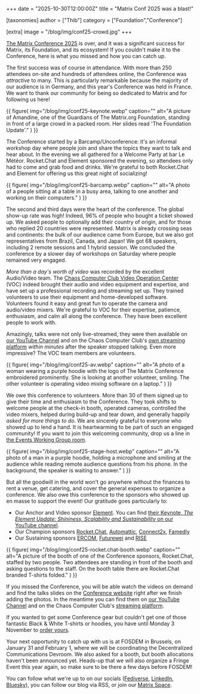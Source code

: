 +++
date = "2025-10-30T12:00:00Z"
title = "Matrix Conf 2025 was a blast!"

[taxonomies]
author = ["Thib"]
category = ["Foundation","Conference"]

[extra]
image = "/blog/img/conf25-crowd.jpg"
+++


[The Matrix Conference 2025](https://2025.matrix.org/) is over, and it was a significant success for Matrix, its Foundation, and its ecosystem! If you couldn't make it to the Conference, here is what you missed and how you can catch up.

The first success was of course in attendance. With more than 250 attendees on-site and hundreds of attendees online, the Conference was _attractive_ to many. This is particularly remarkable because the majority of our audience is in Germany, and this year's Conference was held in France. We want to thank our community for being so dedicated to Matrix and for following us here!

{{ figure(
    img="/blog/img/conf25-keynote.webp"
    caption=""
    alt="A picture of Amandine, one of the Guardians of The Matrix.org Foundation, standing in front of a large crowd in a packed room. Her slides read 'The Foundation Update'."
) }}

<!-- more -->

The Conference started by a Barcamp/Unconference: it's an informal workshop day where people join and share the topics they want to talk and hear about. In the evening we all gathered for a Welcome Party at bar Le Météor. Rocket.Chat and Element sponsored the evening, so attendees only had to come and grab food and drinks. We're grateful to both Rocket.Chat and Element for offering us this great night of socializing!

{{ figure(
    img="/blog/img/conf25-barcamp.webp"
    caption=""
    alt="A photo of a people sitting at a table in a busy area, talking to one another and working on their computers."
) }}

The second and third days were the heart of the conference. The global show-up rate was high! Indeed, 96% of people who bought a ticket showed up. We asked people to optionally add their country of origin, and for those who replied 20 countries were represented. Matrix is already crossing seas and continents: the bulk of our audience came from Europe, but we also got representatives from Brazil, Canada, and Japan! We got 68 speakers, including 2 remote sessions and 1 hybrid session. We concluded the conference by a slower day of workshops on Saturday where people remained very engaged.

_More than a day's worth of video_ was recorded by the excellent Audio/Video team. The [Chaos Computer Club Video Operation Center](https://c3voc.de/) (VOC) indeed brought their audio and video equipment and expertise, and have set up a professional recording and streaming set up. They trained volunteers to use their equipment and home-developed software. Volunteers found it easy and great fun to operate the camera and audio/video mixers. We're grateful to VOC for their expertise, patience, enthusiasm, and calm all along the conference. They have been excellent people to work with.

Amazingly, talks were not only live-streamed, they were then available on [our YouTube Channel](https://www.youtube.com/watch?v=Hvdlk3kz4wY&list=PLl5dnxRMP1hUgnYEbpEsEEhIqY_KlO3NG) and on the Chaos Computer Club's [own streaming platform](https://media.ccc.de/c/matrix-conf-2025) _within minutes_ after the speaker stopped talking. Even more impressive? The VOC team members are volunteers.

{{ figure(
    img="/blog/img/conf25-av.webp"
    caption=""
    alt="A photo of a woman wearing a purple hoodie with the logo of The Matrix Conference embroidered prominently. She is looking at another volunteer, smiling. The other volunteer is operating video mixing software on a laptop."
) }}

We owe this conference to volunteers. More than 30 of them signed up to give their time and enthusiasm to the Conference. They took shifts to welcome people at the check-in booth, operated cameras, controlled the video mixers, helped during build-up and tear down, and generally happily _asked for more things to do_. We are sincerely grateful to everyone who showed up to lend a hand. It is heartwarming to be part of such an engaged community! If you want to join this welcoming community, drop us a line in [the Events Working Group room](https://matrix.to/#/%23events-wg:matrix.org).

{{ figure(
    img="/blog/img/conf25-stage-host.webp"
    caption=""
    alt="A photo of a man in a purple hoodie, holding a microphone and smiling at the audience while reading remote audience questions from his phone. In the background, the speaker is waiting to answer."
) }}

But all the goodwill in the world won't go anywhere without the finances to rent a venue, get catering, and cover the general expenses to organize a conference. We also owe this conference to the sponsors who showed up en masse to support the event! Our gratitude goes particularly to:

- Our Anchor and Video sponsor [Element](https://element.io/). You can find [their Keynote, _The Element Update: Shininess, Scalability and Sustainability_ on our YouTube channel](https://www.youtube.com/watch?v=TZgcdgv2NXk&list=PLl5dnxRMP1hUgnYEbpEsEEhIqY_KlO3NG&index=27).
- Our Champion sponsors [Rocket.Chat](https://rocket.chat), [Automattic](https://automattic.com/), [Connect2x](https://timmy-messenger.de/), [Famedly](https://www.famedly.com/)
- Our Sustaining sponsors [ERCOM](https://cds.thalesgroup.com/en/ercom), [Futurewei](https://www.futurewei.com/) and [RISE](https://www.rise-world.com/de/)

{{ figure(
    img="/blog/img/conf25-rocket.chat-booth.webp"
    caption=""
    alt="A picture of the booth of one of the Conference sponsors, Rocket.Chat, staffed by two people. Two attendees are standing in front of the booth and asking questions to the staff. On the booth table there are Rocket.Chat branded T-shirts folded."
) }}

If you missed the Conference, you will be able watch the videos on demand and find the talks slides on the [Conference website](https://conference.matrix.org/watch) right after we finish adding the photos. In the meantime you can find them on [our YouTube Channel](https://www.youtube.com/watch?v=Hvdlk3kz4wY&list=PLl5dnxRMP1hUgnYEbpEsEEhIqY_KlO3NG) and on the Chaos Computer Club's [streaming platform](https://media.ccc.de/c/matrix-conf-2025).

If you wanted to get some Conference gear but couldn't get one of those fantastic Black & White T-shirts or hoodies, you have until Monday 3 November to [order yours](https://conference.matrix.org/register/#tickets).

Your next opportunity to catch up with us is at FOSDEM in Brussels, on January 31 and February 1, where we will be coordinating the Decentralized Communications Devroom. We also asked for a booth, but booth allocations haven't been announced yet. Heads-up that we will also organize a Fringe Event this year again, so make sure to be there a few days before FOSDEM!

You can follow what we're up to on our socials ([Fediverse](https://mastodon.matrix.org/@matrix), [LinkedIn](https://www.linkedin.com/company/matrix-org), [Bluesky](https://bsky.app/profile/matrix.org)), you can follow our blog via RSS, or join our [Matrix Space](https://matrix.to/#/%23events-wg:matrix.org).
